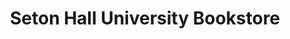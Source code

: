 ---
title: "Seton Hall University Bookstore"
url: /south-orange/seton-hall-university-bookstore/
shop: books
---
